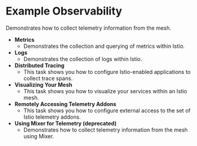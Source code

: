 # Example Observability

Demonstrates how to collect telemetry information from the mesh.

* **Metrics**
  * Demonstrates the collection and querying of metrics within Istio.
* **Logs**
  * Demonstrates the collection of logs within Istio.
* **Distributed Tracing**
  * This task shows you how to configure Istio-enabled applications to collect trace spans.
* **Visualizing Your Mesh**
  * This task shows you how to visualize your services within an Istio mesh.
* **Remotely Accessing Telemetry Addons**
  * This task shows you how to configure external access to the set of Istio telemetry addons.
* **Using Mixer for Telemetry \(deprecated\)**
  * Demonstrates how to collect telemetry information from the mesh using Mixer.

